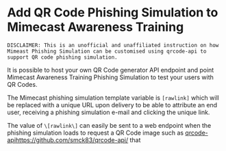 # Add QR Code Phishing Simulation to Mimecast Awareness Training
````
DISCLAIMER: This is an unofficial and unaffiliated instruction on how Mimeast Phishing Simulation can be customised using qrcode-api to support QR code phishing simulation.
````

It is possible to host your own QR Code generator API endpoint and point Mimecast Awareness Training Phishing Simulation to test your users with QR Codes.


The Mimecast phishing simulation template variable is `[rawlink]` which will be replaced with a unique URL upon delivery to be able to attribute an end user, receiving a phishing simulation e-mail and clicking the unique link.

The value of `\[rawlink\]` can easily be sent to a web endpoint when the phishing simulation loads to request a QR Code image such as [qrcode-api](https://github.com/smck83/qrcode-api/)https://github.com/smck83/qrcode-api/ that 
